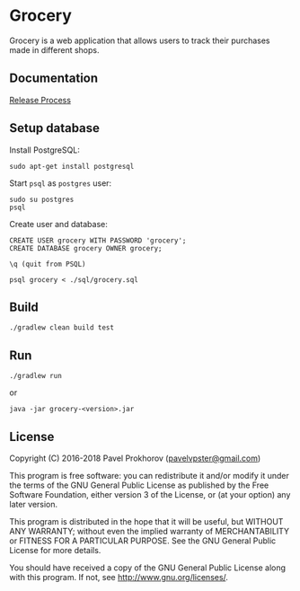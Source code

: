 # Grocery

Grocery is a web application that allows users to track their purchases made in different shops.

## Documentation

[Release Process](doc/release-process.md)

## Setup database

Install PostgreSQL:

```
sudo apt-get install postgresql
```

Start `psql` as `postgres` user:

```
sudo su postgres
psql
```

Create user and database:

```
CREATE USER grocery WITH PASSWORD 'grocery';
CREATE DATABASE grocery OWNER grocery;

\q (quit from PSQL)

psql grocery < ./sql/grocery.sql
```

## Build

```
./gradlew clean build test
```

## Run

```
./gradlew run
```

or

```
java -jar grocery-<version>.jar
```

## License

Copyright (C) 2016-2018 Pavel Prokhorov (pavelvpster@gmail.com)


This program is free software: you can redistribute it and/or modify
it under the terms of the GNU General Public License as published by
the Free Software Foundation, either version 3 of the License, or
(at your option) any later version.

This program is distributed in the hope that it will be useful,
but WITHOUT ANY WARRANTY; without even the implied warranty of
MERCHANTABILITY or FITNESS FOR A PARTICULAR PURPOSE.  See the
GNU General Public License for more details.

You should have received a copy of the GNU General Public License
along with this program.  If not, see <http://www.gnu.org/licenses/>.
